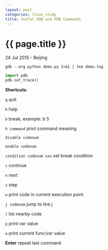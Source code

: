 ```yaml
---
layout: post
categories: linux_study
title: Useful GDB and PDB Commands
---
```


{{ page.title }}
================

<p class="meta">24 Jul 2015 - Beijing</p>

<code>gdb --arg python demo.py 2>&1 | tee demo.log</code>

```python
import pdb
pdb.set_trace()
```

**Shortcuts**:

<code>q</code>  quit

<code>h</code>  help

<code>b</code>  break, example: b 5

<code>h command</code>  print command meaning

<code>disable codenum</code>

<code>enable codenum</code>

<code>condition codenum xxx</code>  set break condition

<code>c</code>  continue

<code>n</code>  next

<code>s</code>  step

<code>w</code>  print code in current execution point

<code>j codenum</code>  jump to line j

<code>l</code>  list nearby code

<code>p</code>  print var value

<code>a</code>  print current func/var value

**Enter**  repeat last command
